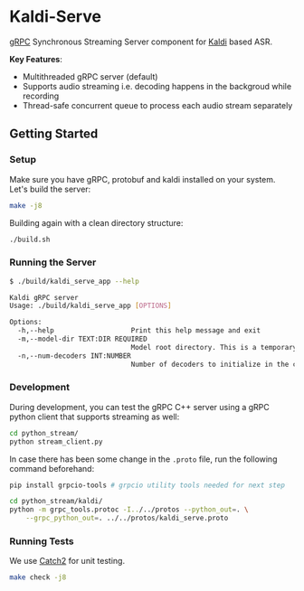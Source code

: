 # Kaldi-Serve

[gRPC](https://grpc.io/) Synchronous Streaming Server component for [Kaldi](https://kaldi-asr.org/) based ASR.

**Key Features**:

- Multithreaded gRPC server (default)
- Supports audio streaming i.e. decoding happens in the backgroud while recording
- Thread-safe concurrent queue to process each audio stream separately

## Getting Started

### Setup

Make sure you have gRPC, protobuf and kaldi installed on your system. Let's build the server:

```bash
make -j8
```

Building again with a clean directory structure:

```bash
./build.sh
```

### Running the Server

```bash
$ ./build/kaldi_serve_app --help

Kaldi gRPC server
Usage: ./build/kaldi_serve_app [OPTIONS]

Options:
  -h,--help                   Print this help message and exit
  -m,--model-dir TEXT:DIR REQUIRED
                              Model root directory. This is a temporary API for testing.
  -n,--num-decoders INT:NUMBER
                              Number of decoders to initialize in the concurrent queue.
```

### Development

During development, you can test the gRPC C++ server using a gRPC python client that supports streaming as well:

```bash
cd python_stream/
python stream_client.py
```

In case there has been some change in the `.proto` file, run the following command beforehand:

```bash
pip install grpcio-tools # grpcio utility tools needed for next step

cd python_stream/kaldi/
python -m grpc_tools.protoc -I../../protos --python_out=. \
    --grpc_python_out=. ../../protos/kaldi_serve.proto
```

### Running Tests

We use [Catch2](https://github.com/catchorg/Catch2) for unit testing.

```bash
make check -j8
```
